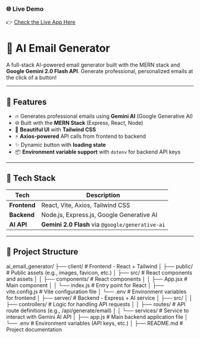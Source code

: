 
### 🌐 Live Demo

👉 [Check the Live App Here](https://ai-email-genarator.vercel.app/)


# 🧠 AI Email Generator

A full-stack AI-powered email generator built with the MERN stack and **Google Gemini 2.0 Flash API**. Generate professional, personalized emails at the click of a button!

---

## 🚀 Features

- 🔥 Generates professional emails using **Gemini AI** (Google Generative AI)
- 🌐 Built with the **MERN Stack** (Express, React, Node)
- 🎨 **Beautiful UI** with **Tailwind CSS**
- ⚡ **Axios-powered** API calls from frontend to backend
- ✨ Dynamic button with **loading state**
- 📦 **Environment variable support** with `dotenv` for backend API keys

---

## 🧠 Tech Stack

| Tech        | Description                                    |
|-------------|------------------------------------------------|
| **Frontend** | React, Vite, Axios, Tailwind CSS               |
| **Backend**  | Node.js, Express.js, Google Generative AI      |
| **AI API**   | **Gemini 2.0 Flash** via `@google/generative-ai` |

---

## 📂 Project Structure

ai_email_generator/
├── client/          # Frontend - React + Tailwind
│   ├── public/      # Public assets (e.g., images, favicon, etc.)
│   ├── src/         # React components and assets
│   │   ├── components/  # React components
│   │   ├── App.jsx   # Main component
│   │   └── index.js  # Entry point for React
│   ├── vite.config.js  # Vite configuration file
│   └── .env          # Environment variables for frontend
│
├── server/          # Backend - Express + AI service
│   ├── src/
│   │   ├── controllers/  # Logic for handling API requests
│   │   ├── routes/       # API route definitions (e.g., /api/generate/email)
│   │   └── services/     # Service to interact with Gemini AI API
│   ├── app.js           # Main backend application file
│   └── .env             # Environment variables (API keys, etc.)
│
├── README.md        # Project documentation
